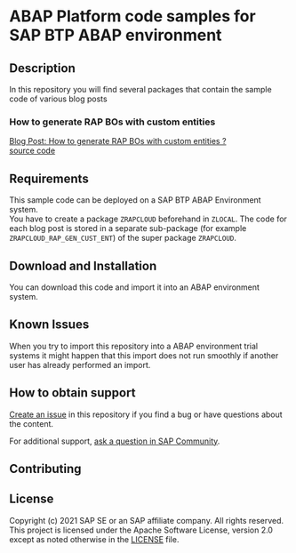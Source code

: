 # ABAP Platform code samples for SAP BTP ABAP environment

## Description

In this repository you will find several packages that contain the sample code of various blog posts

### How to generate RAP BOs with custom entities  

   [Blog Post: How to generate RAP BOs with custom entities ?](https://blogs.sap.com/2021/09/21/how-to-generate-rap-bos-with-custom-entities)  
   [source code](../../tree/main/src/rap_gen_cust_ent)


## Requirements

This sample code can be deployed on a SAP BTP ABAP Environment system.   
You have to create a package `ZRAPCLOUD` beforehand in `ZLOCAL`. 
The code for each blog post is stored in a separate sub-package (for example `ZRAPCLOUD_RAP_GEN_CUST_ENT`) of the super package `ZRAPCLOUD`.  

## Download and Installation

You can download this code and import it into an ABAP environment system.

## Known Issues

When you try to import this repository into a ABAP environment trial systems it might happen that this import does not run smoothly if another user has already performed an import.

## How to obtain support

[Create an issue](https://github.com/SAP-samples/<repository-name>/issues) in this repository if you find a bug or have questions about the content.
 
For additional support, [ask a question in SAP Community](https://answers.sap.com/questions/ask.html).

## Contributing

## License
Copyright (c) 2021 SAP SE or an SAP affiliate company. All rights reserved. This project is licensed under the Apache Software License, version 2.0 except as noted otherwise in the [LICENSE](LICENSES/Apache-2.0.txt) file.
